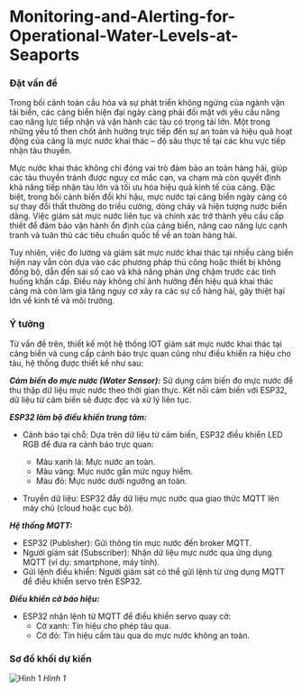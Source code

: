# Monitoring-and-Alerting-for-Operational-Water-Levels-at-Seaports
### Đặt vấn đề
Trong bối cảnh toàn cầu hóa và sự phát triển không ngừng của ngành vận tải biển, các cảng biển hiện đại ngày càng phải đối mặt với yêu cầu nâng cao năng lực tiếp nhận và vận hành các tàu có trọng tải lớn. Một trong những yếu tố then chốt ảnh hưởng trực tiếp đến sự an toàn và hiệu quả hoạt động của cảng là mực nước khai thác – độ sâu thực tế tại các khu vực tiếp nhận tàu thuyền.

Mực nước khai thác không chỉ đóng vai trò đảm bảo an toàn hàng hải, giúp các tàu thuyền tránh được nguy cơ mắc cạn, va chạm mà còn quyết định khả năng tiếp nhận tàu lớn và tối ưu hóa hiệu quả kinh tế của cảng. Đặc biệt, trong bối cảnh biến đổi khí hậu, mực nước tại cảng biển ngày càng có sự thay đổi thất thường do triều cường, dòng chảy và hiện tượng nước biển dâng. Việc giám sát mực nước liên tục và chính xác trở thành yêu cầu cấp thiết để đảm bảo vận hành ổn định của cảng biển, nâng cao năng lực cạnh tranh và tuân thủ các tiêu chuẩn quốc tế về an toàn hàng hải.

Tuy nhiên, việc đo lường và giám sát mực nước khai thác tại nhiều cảng biển hiện nay vẫn còn dựa vào các phương pháp thủ công hoặc thiết bị không đồng bộ, dẫn đến sai số cao và khả năng phản ứng chậm trước các tình huống khẩn cấp. Điều này không chỉ ảnh hưởng đến hiệu quả khai thác cảng mà còn làm gia tăng nguy cơ xảy ra các sự cố hàng hải, gây thiệt hại lớn về kinh tế và môi trường.

### Ý tưởng
Từ vấn đề trên, thiết kế một hệ thống IOT giám sát mực nước khai thác tại cảng biển và cung cấp cảnh báo trực quan cũng như điều khiển ra hiệu cho tàu, hệ thống được thiết kế như sau:

***Cảm biến đo mực nước (Water Sensor):***
  Sử dụng cảm biến đo mực nước để thu thập dữ liệu mực nước theo thời gian thực.
  Kết nối cảm biến với ESP32, dữ liệu từ cảm biến sẽ được đọc và xử lý liên tục.
  
***ESP32 làm bộ điều khiển trung tâm:***
  - Cảnh báo tại chỗ: Dựa trên dữ liệu từ cảm biến, ESP32 điều khiển LED RGB để đưa ra cảnh báo trực quan:
  
    + Màu xanh lá: Mực nước an toàn.
    + Màu vàng: Mực nước gần mức nguy hiểm.
    + Màu đỏ: Mực nước dưới ngưỡng an toàn.
    
  - Truyền dữ liệu: ESP32 đẩy dữ liệu mực nước qua giao thức MQTT lên máy chủ (cloud hoặc cục bộ).
  
***Hệ thống MQTT:***

  - ESP32 (Publisher): Gửi thông tin mực nước đến broker MQTT.
  - Người giám sát (Subscriber): Nhận dữ liệu mực nước qua ứng dụng MQTT (ví dụ: smartphone, máy tính).
  - Gửi lệnh điều khiển: Người giám sát có thể gửi lệnh từ ứng dụng MQTT để điều khiển servo trên ESP32.
  
***Điều khiển cờ báo hiệu:***
  - ESP32 nhận lệnh từ MQTT để điều khiển servo quay cờ:
    + Cờ xanh: Tín hiệu cho phép tàu qua.
    + Cờ đỏ: Tín hiệu cấm tàu qua do mực nước không an toàn. 
### Sơ đồ khối dự kiến
![Hình 1](https://github.com/user-attachments/assets/b8ee558f-c87c-40b4-842d-002a7d4b914a)
*Hình 1*

